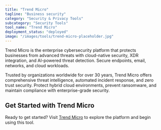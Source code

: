 ```yaml
---
title: "Trend Micro"
tagline: "Business security"
category: "Security & Privacy Tools"
subcategory: "Security Tools"
tool_name: "Trend Micro"
deployment_status: "deployed"
image: "/images/tools/trend-micro-placeholder.jpg"
---
```

Trend Micro is the enterprise cybersecurity platform that protects businesses from advanced threats with cloud-native security, XDR integration, and AI-powered threat detection. Secure endpoints, email, networks, and cloud workloads.

Trusted by organizations worldwide for over 30 years, Trend Micro offers comprehensive threat intelligence, automated incident response, and zero trust security. Protect hybrid cloud environments, prevent ransomware, and maintain compliance with enterprise-grade security.
## Get Started with Trend Micro

Ready to get started? Visit [Trend Micro](https://trendmicro.com) to explore the platform and begin using this tool.
